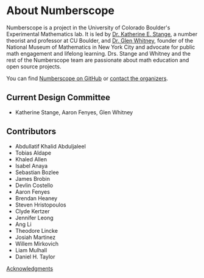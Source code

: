 # About Numberscope

Numberscope is a project in the University of Colorado Boulder's Experimental
Mathematics lab. It is led by
[Dr. Katherine E. Stange](https://math.katestange.net/), a number theorist and
professor at CU Boulder, and [Dr. Glen Whitney](http://studioinfinity.org),
founder of the National Museum of Mathematics in New York City and advocate
for public math engagement and lifelong learning. Drs. Stange and Whitney and
the rest of the Numberscope team are passionate about math education and open
source projects.

You can find [Numberscope on GitHub](https://github.com/numberscope) or
[contact the organizers](mailto:numberscope@colorado.edu).

## Current Design Committee

-   Katherine Stange, Aaron Fenyes, Glen Whitney

## Contributors

-   Abdullatif Khalid Abduljaleel
-   Tobias Aldape
-   Khaled Allen
-   Isabel Anaya
-   Sebastian Bozlee
-   James Brobin
-   Devlin Costello
-   Aaron Fenyes
-   Brendan Heaney
-   Steven Hristopoulos
-   Clyde Kertzer
-   Jennifer Leong
-   Ang Li
-   Theodore Lincke
-   Josiah Martinez
-   Willem Mirkovich
-   Liam Mulhall
-   Daniel H. Taylor

[Acknowledgments](acknowledgments.md)
